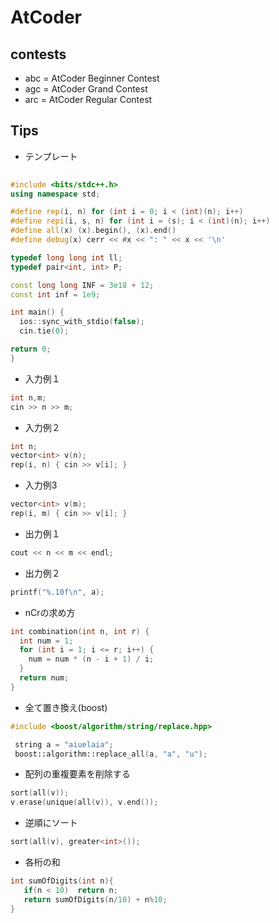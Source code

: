 # AtCoder
## contests
* abc = AtCoder Beginner Contest
* agc = AtCoder Grand Contest
* arc = AtCoder Regular Contest


## Tips

* テンプレート

```cpp
 
#include <bits/stdc++.h>
using namespace std;

#define rep(i, n) for (int i = 0; i < (int)(n); i++)
#define repi(i, s, n) for (int i = (s); i < (int)(n); i++)
#define all(x) (x).begin(), (x).end()
#define debug(x) cerr << #x << ": " << x << '\n'

typedef long long int ll;
typedef pair<int, int> P;

const long long INF = 3e18 + 12;
const int inf = 1e9;

int main() {
  ios::sync_with_stdio(false);
  cin.tie(0);

return 0;
}
```

* 入力例１
```cpp
int n,m;
cin >> n >> m;
```

* 入力例２
```cpp
int n;
vector<int> v(n);
rep(i, n) { cin >> v[i]; }
```

* 入力例3
```cpp
vector<int> v(m);
rep(i, m) { cin >> v[i]; }
```

* 出力例１
```cpp
cout << n << m << endl;
```

* 出力例２
```cpp
printf("%.10f\n", a);
```

* nCrの求め方
```cpp
int combination(int n, int r) {
  int num = 1;
  for (int i = 1; i <= r; i++) {
    num = num * (n - i + 1) / i;
  }
  return num;
}
```

* 全て置き換え(boost)
```cpp
#include <boost/algorithm/string/replace.hpp>

 string a = "aiuelaia";
 boost::algorithm::replace_all(a, "a", "u");
```

* 配列の重複要素を削除する
```cpp
sort(all(v));
v.erase(unique(all(v)), v.end());
```

* 逆順にソート
```cpp
sort(all(v), greater<int>());
```

* 各桁の和
```cpp
int sumOfDigits(int n){
   if(n < 10)  return n;
   return sumOfDigits(n/10) + n%10;
}
```
